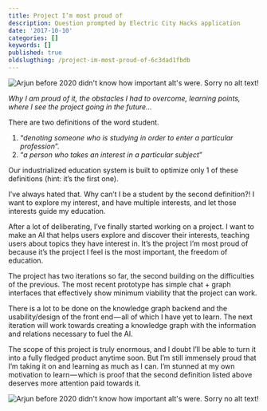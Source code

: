 ```yaml
---
title: Project I’m most proud of
description: Question prompted by Electric City Hacks application
date: '2017-10-10'
categories: []
keywords: []
published: true
oldslugthing: /project-im-most-proud-of-6c3dad1fbdb
---
```


![Arjun before 2020 didn't know how important alt's were. Sorry no alt text!](https://cdn-images-1.medium.com/max/800/1*k3x4eNfGaG54H9skwyKeSA.png)

_Why I am proud of it, the obstacles I had to overcome, learning points, where I see the project going in the future…_

There are two definitions of the word student.

1.  “_denoting someone who is studying in order to enter a particular profession_”.
2.  “_a person who takes an interest in a particular subject_”

Our industrialized education system is built to optimize only 1 of these definitions (hint: it’s the first one).

I’ve always hated that. Why can’t I be a student by the second definition?! I want to explore my interest, and have multiple interests, and let those interests guide my education.

After a lot of deliberating, I’ve finally started working on a project. I want to make an AI that helps users explore and discover their interests, teaching users about topics they have interest in. It’s the project I’m most proud of because it’s the project I feel is the most important, the freedom of education.

The project has two iterations so far, the second building on the difficulties of the previous. The most recent prototype has simple chat + graph interfaces that effectively show minimum viability that the project can work.

There is a lot to be done on the knowledge graph backend and the usability/design of the front end — all of which I have yet to learn. The next iteration will work towards creating a knowledge graph with the information and relations necessary to fuel the AI.

The scope of this project is truly enormous, and I doubt I’ll be able to turn it into a fully fledged product anytime soon. But I’m still immensely proud that I’m taking it on and learning as much as I can. I’m stunned at my own motivation to learn — which is proof that the second definition listed above deserves more attention paid towards it.

![Arjun before 2020 didn't know how important alt's were. Sorry no alt text!](https://cdn-images-1.medium.com/max/800/1*hpSCIKdywwbyzXzkwHq4uQ.png)
